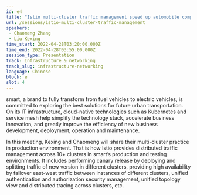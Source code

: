 ```yaml
---
id: e4
title: "Istio multi-cluster traffic management speed up automobile company new business dev,deploy and ops"
url: /sessions/istio-multi-cluster-traffic-management
speakers:
 - Chaomeng Zhang
 - Liu Kexing
time_start: 2022-04-28T03:20:00.000Z
time_end: 2022-04-28T03:55:00.000Z
session_type: Presentation
track: Infrastructure & networking
track_slug: infrastructure-networking
language: Chinese
block: e
slot: 4
---
```


smart, a brand to fully transform from fuel vehicles to electric vehicles, is committed to exploring the best solutions for future urban transportation. On its IT infrastructure, cloud-native technologies such as Kubernetes and service mesh help simplify the technology stack, accelerate business innovation, and greatly improve the efficiency of new business development, deployment, operation and maintenance.
 
 In this meeting, Kexing and Chaomeng will share their multi-cluster practice in production environment. That is how Istio provides distributed traffic management across 10+ clusters in smart’s production and testing environments. It includes performing canary release by deploying and splitting traffic of new version in different clusters, providing high availability by failover east-west traffic between instances of different clusters, unified authentication and authorization security management, unified topology view and distributed tracing across clusters, etc.